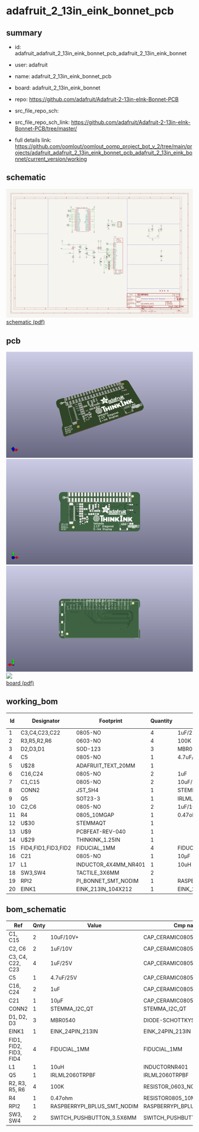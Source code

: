 # adafruit_2_13in_eink_bonnet_pcb
 
## summary 
* id: adafruit_adafruit_2_13in_eink_bonnet_pcb_adafruit_2_13in_eink_bonnet
* user: adafruit
* name: adafruit_2_13in_eink_bonnet_pcb
* board: adafruit_2_13in_eink_bonnet
* repo: https://github.com/adafruit/Adafruit-2-13in-eInk-Bonnet-PCB



* src_file_repo_sch: 
* src_file_repo_sch_link: https://github.com/adafruit/Adafruit-2-13in-eInk-Bonnet-PCB/tree/master/
* full details link: https://github.com/oomlout/oomlout_oomp_project_bot_v_2/tree/main/projects/adafruit_adafruit_2_13in_eink_bonnet_pcb_adafruit_2_13in_eink_bonnet/current_version/working  

## schematic  
![](working_schematic_600.png)  
[schematic (pdf)](working_schematic.pdf)  

## pcb  
![](working_3d_600.png) 
![](working_3d_front_600.png)  
![](working_3d_back_600.png)  
![](working_600.png)  
[board (pdf)](working.pdf)  

## working_bom
| Id | Designator | Footprint | Quantity | Designation | Supplier and ref |  | None | 
| --- | --- | --- | --- | --- | --- | --- | --- | 
| 1 | C3,C4,C23,C22 | 0805-NO | 4 | 1uF/25V |  |  | [''] | 
| 2 | R3,R5,R2,R6 | 0603-NO | 4 | 100K |  |  | [''] | 
| 3 | D2,D3,D1 | SOD-123 | 3 | MBR0540 |  |  | [''] | 
| 4 | C5 | 0805-NO | 1 | 4.7uF/25V |  |  | [''] | 
| 5 | U$28 | ADAFRUIT_TEXT_20MM | 1 |  |  |  | [''] | 
| 6 | C16,C24 | 0805-NO | 2 | 1uF |  |  | [''] | 
| 7 | C1,C15 | 0805-NO | 2 | 10uF/10V+ |  |  | [''] | 
| 8 | CONN2 | JST_SH4 | 1 | STEMMA_I2C_QT |  |  | [''] | 
| 9 | Q5 | SOT23-3 | 1 | IRLML0100 |  |  | [''] | 
| 10 | C2,C6 | 0805-NO | 2 | 1uF/10V |  |  | [''] | 
| 11 | R4 | 0805_10MGAP | 1 | 0.47ohm |  |  | [''] | 
| 12 | U$30 | STEMMAQT | 1 |  |  |  | [''] | 
| 13 | U$9 | PCBFEAT-REV-040 | 1 |  |  |  | [''] | 
| 14 | U$29 | THINKINK_1.25IN | 1 |  |  |  | [''] | 
| 15 | FID4,FID1,FID3,FID2 | FIDUCIAL_1MM | 4 | FIDUCIAL_1MM |  |  | [''] | 
| 16 | C21 | 0805-NO | 1 | 10µF |  |  | [''] | 
| 17 | L1 | INDUCTOR_4X4MM_NR401 | 1 | 10uH |  |  | [''] | 
| 18 | SW3,SW4 | TACTILE_3X6MM | 2 |  |  |  | [''] | 
| 19 | RPI2 | PI_BONNET_SMT_NODIM | 1 | RASPBERRYPI_BPLUS_SMT_NODIM |  |  | [''] | 
| 20 | EINK1 | EINK_213IN_104X212 | 1 | EINK_24PIN_213IN |  |  | [''] | 


## bom_schematic
| Ref | Qnty | Value | Cmp name | Footprint | Description | Vendor | DNP | 
| --- | --- | --- | --- | --- | --- | --- | --- | 
| C1, C15 | 2 | 10uF/10V+ | CAP_CERAMIC0805-NOOUTLINE | working:0805-NO |  |  |  | 
| C2, C6 | 2 | 1uF/10V | CAP_CERAMIC0805-NOOUTLINE | working:0805-NO |  |  |  | 
| C3, C4, C22, C23 | 4 | 1uF/25V | CAP_CERAMIC0805-NOOUTLINE | working:0805-NO |  |  |  | 
| C5 | 1 | 4.7uF/25V | CAP_CERAMIC0805-NOOUTLINE | working:0805-NO |  |  |  | 
| C16, C24 | 2 | 1uF | CAP_CERAMIC0805-NOOUTLINE | working:0805-NO |  |  |  | 
| C21 | 1 | 10µF | CAP_CERAMIC0805-NOOUTLINE | working:0805-NO |  |  |  | 
| CONN2 | 1 | STEMMA_I2C_QT | STEMMA_I2C_QT | working:JST_SH4 |  |  |  | 
| D1, D2, D3 | 3 | MBR0540 | DIODE-SCHOTTKYSOD-123 | working:SOD-123 |  |  |  | 
| EINK1 | 1 | EINK_24PIN_213IN | EINK_24PIN_213IN | working:EINK_213IN_104X212 |  |  |  | 
| FID1, FID2, FID3, FID4 | 4 | FIDUCIAL_1MM | FIDUCIAL_1MM | working:FIDUCIAL_1MM |  |  |  | 
| L1 | 1 | 10uH | INDUCTORNR401 | working:INDUCTOR_4X4MM_NR401 |  |  |  | 
| Q5 | 1 | IRLML2060TRPBF | IRLML2060TRPBF | working:SOT23-3 |  |  |  | 
| R2, R3, R5, R6 | 4 | 100K | RESISTOR_0603_NOOUT | working:0603-NO |  |  |  | 
| R4 | 1 | 0.47ohm | RESISTOR0805_10MGAP | working:0805_10MGAP |  |  |  | 
| RPI2 | 1 | RASPBERRYPI_BPLUS_SMT_NODIM | RASPBERRYPI_BPLUS_SMT_NODIM | working:PI_BONNET_SMT_NODIM |  |  |  | 
| SW3, SW4 | 2 | SWITCH_PUSHBUTTON_3.5X6MM | SWITCH_PUSHBUTTON_3.5X6MM | working:TACTILE_3X6MM |  |  |  | 




